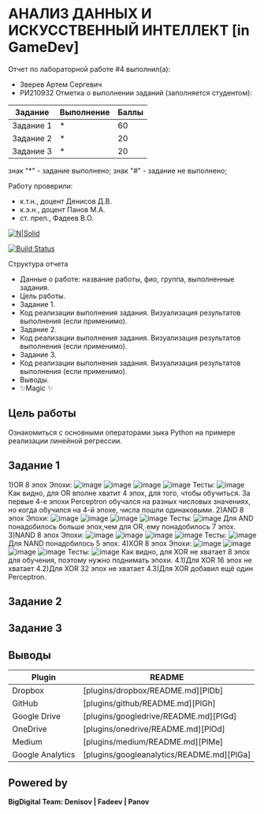 # АНАЛИЗ ДАННЫХ И ИСКУССТВЕННЫЙ ИНТЕЛЛЕКТ [in GameDev]
Отчет по лабораторной работе #4 выполнил(а):
- Зверев Артем Сергевич
- РИ210932
Отметка о выполнении заданий (заполняется студентом):

| Задание | Выполнение | Баллы |
| ------ | ------ | ------ |
| Задание 1 | * | 60 |
| Задание 2 | * | 20 |
| Задание 3 | * | 20 |

знак "*" - задание выполнено; знак "#" - задание не выполнено;

Работу проверили:
- к.т.н., доцент Денисов Д.В.
- к.э.н., доцент Панов М.А.
- ст. преп., Фадеев В.О.

[![N|Solid](https://cldup.com/dTxpPi9lDf.thumb.png)](https://nodesource.com/products/nsolid)

[![Build Status](https://travis-ci.org/joemccann/dillinger.svg?branch=master)](https://travis-ci.org/joemccann/dillinger)

Структура отчета

- Данные о работе: название работы, фио, группа, выполненные задания.
- Цель работы.
- Задание 1.
- Код реализации выполнения задания. Визуализация результатов выполнения (если применимо).
- Задание 2.
- Код реализации выполнения задания. Визуализация результатов выполнения (если применимо).
- Задание 3.
- Код реализации выполнения задания. Визуализация результатов выполнения (если применимо).
- Выводы.
- ✨Magic ✨

## Цель работы
Ознакомиться с основными операторами зыка Python на примере реализации линейной регрессии.

## Задание 1
1)OR 8 эпох
Эпохи:
![image](https://user-images.githubusercontent.com/101055411/205239446-b0f77f60-c517-437a-9090-185111fee794.png)
![image](https://user-images.githubusercontent.com/101055411/205239493-b125f403-1721-472f-a6af-5d29401a8c79.png)
![image](https://user-images.githubusercontent.com/101055411/205239524-af0e4a51-1df0-416f-9798-0ec9402343a5.png)
![image](https://user-images.githubusercontent.com/101055411/205239550-293dfbd6-1d30-49ec-ac40-178af958cb0f.png)
Тесты:
![image](https://user-images.githubusercontent.com/101055411/205239563-c6c9cea0-5059-4ec6-bbea-ec0459ea5d7b.png)
Как видно, для OR вполне хватит 4 эпох, для того, чтобы обучиться. За первые 4-е эпохи Perceptron обучался на разных числовых значениях,
но когда обучился на 4-й эпохе, числа  пошли одинаковыми.
2)AND 8 эпох
Эпохи:
![image](https://user-images.githubusercontent.com/101055411/205240024-714b4f9b-81a6-4682-82c6-de8d30aacfc0.png)
![image](https://user-images.githubusercontent.com/101055411/205240074-9c538c5e-980d-49f8-bf43-1cd8dd14b778.png)
![image](https://user-images.githubusercontent.com/101055411/205240094-0964a466-81c5-42f1-ac6f-3f0c12161497.png)
![image](https://user-images.githubusercontent.com/101055411/205240121-d2a689a2-9bf9-4ec2-94f3-1624f76236fb.png)
Тесты:
![image](https://user-images.githubusercontent.com/101055411/205240151-953b299d-50cb-4388-a500-e717922b5cd7.png)
Для AND понадобилось больше эпох,чем для OR, ему понадобилось 7 эпох.
3)NAND 8 эпох
Эпохи:
![image](https://user-images.githubusercontent.com/101055411/205241284-0a053b93-e4d9-4c4e-ae46-17e1c2dee423.png)
![image](https://user-images.githubusercontent.com/101055411/205241326-9da7fa2d-800f-4116-ae70-87412aa5237c.png)
![image](https://user-images.githubusercontent.com/101055411/205241363-1d99b08d-cb6e-4de7-ab06-3a657b16f0ea.png)
![image](https://user-images.githubusercontent.com/101055411/205241407-e7187930-2a51-4220-b81e-400e1daf87fe.png)
Тесты:
![image](https://user-images.githubusercontent.com/101055411/205241462-945f8fc6-5ddc-4670-bad1-8ab46508442c.png)
Для NAND понадобилось 5 эпох.
4)XOR 8 эпох
Эпохи:
![image](https://user-images.githubusercontent.com/101055411/205242747-f91b5191-2103-4b8a-8a98-ce4560fcc5d7.png)
![image](https://user-images.githubusercontent.com/101055411/205242775-22f6b57c-3663-43fe-bfcd-92b3d4a8028d.png)
![image](https://user-images.githubusercontent.com/101055411/205242807-bf51bd95-9aa4-4f0f-9705-5bf265bd3892.png)
![image](https://user-images.githubusercontent.com/101055411/205242836-7c85b493-3181-456b-b56d-9093725f29f3.png)
Тесты:
![image](https://user-images.githubusercontent.com/101055411/205242886-33d9ef9f-6328-49e4-b9cc-fd40331c34ce.png)
Как видно, для XOR не хватает 8 эпох для обучения, поэтому нужно поднимать эпохи.
4.1)Для XOR 16 эпох не хватает
4.2)Для XOR 32 эпох не хватает
4.3)Для XOR добавил ещё один Perceptron.



## Задание 2



## Задание 3



## Выводы



| Plugin | README |
| ------ | ------ |
| Dropbox | [plugins/dropbox/README.md][PlDb] |
| GitHub | [plugins/github/README.md][PlGh] |
| Google Drive | [plugins/googledrive/README.md][PlGd] |
| OneDrive | [plugins/onedrive/README.md][PlOd] |
| Medium | [plugins/medium/README.md][PlMe] |
| Google Analytics | [plugins/googleanalytics/README.md][PlGa] |

## Powered by

**BigDigital Team: Denisov | Fadeev | Panov**
